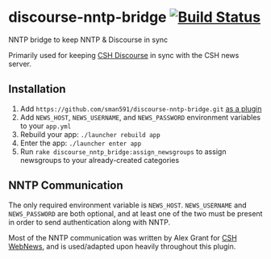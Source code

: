 # discourse-nntp-bridge [![Build Status](https://travis-ci.org/sman591/discourse-nntp-bridge.svg?branch=master)](https://travis-ci.org/sman591/discourse-nntp-bridge)
NNTP bridge to keep NNTP &amp; Discourse in sync

Primarily used for keeping [CSH Discourse](https://discourse.csh.rit.edu) in sync with the CSH news server.

## Installation

1. Add `https://github.com/sman591/discourse-nntp-bridge.git` [as a plugin](https://meta.discourse.org/t/install-a-plugin/19157)
2. Add `NEWS_HOST`, `NEWS_USERNAME`, and `NEWS_PASSWORD` environment variables to your `app.yml`
3. Rebuild your app: `./launcher rebuild app`
4. Enter the app: `./launcher enter app`
5. Run `rake discourse_nntp_bridge:assign_newsgroups` to assign newsgroups to your already-created categories

## NNTP Communication

The only required environment variable is `NEWS_HOST`. `NEWS_USERNAME` and `NEWS_PASSWORD` are both optional, and at least one of the two must be present in order to send authentication along with NNTP.

Most of the NNTP communication was written by Alex Grant for [CSH WebNews](https://github.com/grantovich/CSH-WebNews), and is used/adapted upon heavily throughout this plugin.

